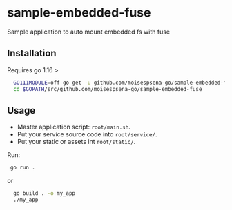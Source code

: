 # sample-embedded-fuse
Sample application to auto mount embedded fs with fuse

## Installation

Requires go 1.16 >

```bash
  GO111MODULE=off go get -u github.com/moisespsena-go/sample-embedded-fuse
  cd $GOPATH/src/github.com/moisespsena-go/sample-embedded-fuse
 ```
 
## Usage

- Master application script: `root/main.sh`. 
- Put your service source code into `root/service/`.
- Put your static or assets int `root/static/`.

Run:
 ```bash  
  go run .
```

or

```bash  
  go build . -o my_app
  ./my_app
```
